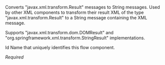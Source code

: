 
Converts "javax.xml.transform.Result" messages to String messages.
Used by other XML components to transform their result XML of the type "javax.xml.transform.Result" to a String message containing the XML message.

Supports "javax.xml.transform.dom.DOMResult" and "org.springframework.xml.transform.StringResult" implementations.


Id
Name that uniquely identifies this flow component.

<i>Required</i>

